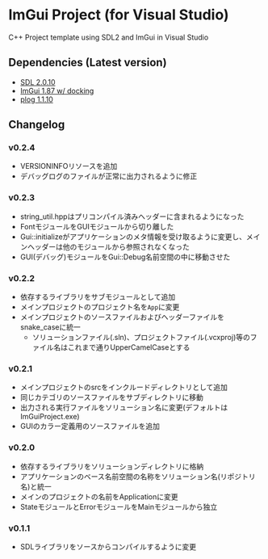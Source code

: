 ﻿# ImGui Project (for Visual Studio)
C++ Project template using SDL2 and ImGui in Visual Studio

## Dependencies (Latest version)
- [SDL 2.0.10](https://github.com/libsdl-org/SDL/tree/release-2.0.10)
- [ImGui 1.87 w/ docking](https://github.com/ocornut/imgui/tree/1ee252772ae9c0a971d06257bb5c89f628fa696a)
- [plog 1.1.10](https://github.com/SergiusTheBest/plog/tree/1.1.10)

## Changelog

### v0.2.4
- VERSIONINFOリソースを追加
- デバッグログのファイルが正常に出力されるように修正

### v0.2.3
- string_util.hppはプリコンパイル済みヘッダーに含まれるようになった
- FontモジュールをGUIモジュールから切り離した
- Gui::initializeがアプリケーションのメタ情報を受け取るように変更し、メインヘッダーは他のモジュールから参照されなくなった
- GUI(デバッグ)モジュールをGui::Debug名前空間の中に移動させた

### v0.2.2
- 依存するライブラリをサブモジュールとして追加
- メインプロジェクトのプロジェクト名を`App`に変更
- メインプロジェクトのソースファイルおよびヘッダーファイルをsnake_caseに統一
  - ソリューションファイル(.sln)、プロジェクトファイル(.vcxproj)等のファイル名はこれまで通りUpperCamelCaseとする

### v0.2.1
- メインプロジェクトのsrcをインクルードディレクトリとして追加
- 同じカテゴリのソースファイルをサブディレクトリに移動
- 出力される実行ファイルをソリューション名に変更(デフォルトはImGuiProject.exe)
- GUIのカラー定義用のソースファイルを追加

### v0.2.0
- 依存するライブラリをソリューションディレクトリに格納
- アプリケーションのベース名前空間の名称をソリューション名(リポジトリ名)と統一
- メインのプロジェクトの名前をApplicationに変更
- StateモジュールとErrorモジュールをMainモジュールから独立

### v0.1.1
- SDLライブラリをソースからコンパイルするように変更
